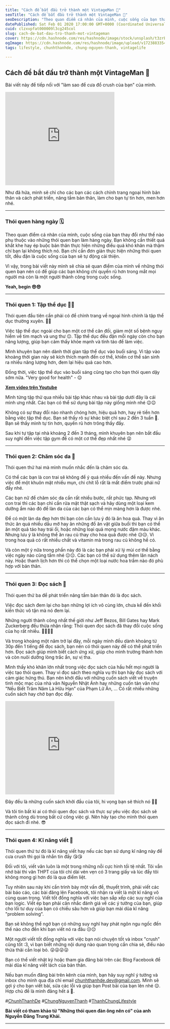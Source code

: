 ```yaml
---
title: "Cách để bắt đầu trở thành một VintageMan 🎩"
seoTitle: "Cách để bắt đầu trở thành một VintageMan 🎩"
seoDescription: "Theo quan điểm cá nhân của mình, cuộc sống của bạn thay đổi như thế nào phụ thuộc vào những thói quen bạn làm hàng ngày."
datePublished: Sat Feb 01 2020 17:00:00 GMT+0000 (Coordinated Universal Time)
cuid: clzxvpfat000009l3cg245col
slug: cach-de-bat-dau-tro-thanh-mot-vintageman
cover: https://cdn.hashnode.com/res/hashnode/image/stock/unsplash/t3zrEm88ehc/upload/9e0062ec89633daa776b6c2f0383cb99.jpeg
ogImage: https://cdn.hashnode.com/res/hashnode/image/upload/v1723883354381/b452a420-2e7e-4dfb-88cb-02a23dbe1303.jpeg
tags: lifestyle, chunhthanhde, chung-nguyen-thanh, vintagelife

---
```


## Cách để bắt đầu trở thành một VintageMan 🎩

Bài viết này để tiếp nối với "làm sao để cưa đổ crush của bạn" của mình.

<iframe src="https://assets.pinterest.com/ext/embed.html?id=770678554996503688" height="294" width="345" frameborder="0" scrolling="no" ></iframe>

Như đã hứa, mình sẽ chỉ cho các bạn các cách chỉnh trang ngoại hình bản thân và cách phát triển, nâng tầm bản thân, làm cho bạn tự tin hơn, men hơn nhé.

---

### Thói quen hàng ngày 🗓️

Theo quan điểm cá nhân của mình, cuộc sống của bạn thay đổi như thế nào phụ thuộc vào những thói quen bạn làm hàng ngày. Bạn không cần thiết quá khắt khe hay ép buộc bản thân thực hiện những điều quá khó khăn mà thậm chí bạn lại không thích nó. Bạn chỉ cần đơn giản thực hiện những thói quen tốt, đều đặn là cuộc sống của bạn sẽ tự động cải thiện.

Vì vậy, trong bài viết này mình sẽ chia sẻ quan điểm của mình về những thói quen bạn nên có để giúp các bạn không chỉ quyến rũ hơn trong mắt mọi người mà còn là một người thành công trong cuộc sống.

**Yeah, begin 😎😎**

---

### Thói quen 1: Tập thể dục 🏋️‍♂️

Thói quen đầu tiên cần phải có để chỉnh trang về ngoại hình chính là tập thể dục thường xuyên. 😤😤

Việc tập thể dục ngoài cho bạn một cơ thể cân đối, giảm một số bệnh nguy hiểm về tim mạch và ung thư 😐. Tập thể dục đều đặn mỗi ngày còn cho bạn năng lượng, giúp bạn cảm thấy khỏe mạnh và tỉnh táo để làm việc.

Mình khuyên bạn nên dành thời gian tập thể dục vào buổi sáng. Vì tập vào khoảng thời gian này sẽ kích thích mạnh đến cơ thể, khiến cơ thể sản sinh ra nhiều năng lượng hơn, đem lại hiệu quả cao hơn.

Đồng thời, việc tập thể dục vào buổi sáng cũng tạo cho bạn thói quen dậy sớm nữa. "Very good for health" - 😌

**[Xem video trên Youtube](https://www.youtube.com/watch?v=SqNQqZUidAQ)**

Mình từng tập thử qua nhiều bài tập khác nhau và bài tập dưới đây là cái mình ưng nhất. Các bạn có thể sử dụng bài tập này giống mình nhé 😉😉

Không có sự thay đổi nào nhanh chóng hơn, hiệu quả hơn, hay rẻ tiền hơn bằng việc tập thể dục. Bạn sẽ thấy rõ sự khác biệt chỉ sau 2 đến 3 tuần 😤. Bạn sẽ thấy mình tự tin hơn, quyến rũ hơn trông thấy đấy.

Sau khi tự tập tại nhà khoảng 2 đến 3 tháng, mình khuyên bạn nên bắt đầu suy nghĩ đến việc tập gym để có một cơ thể đẹp nhất nhé 😜

---

### Thói quen 2: Chăm sóc da 🧴

Thói quen thứ hai mà mình muốn nhắc đến là chăm sóc da.

Có thể các bạn là con trai sẽ không để ý quá nhiều đến vấn đề này. Nhưng việc để một khuôn mặt nhiều mụn, chi chít lỗ rất là mất điểm trước phái nữ đấy nhé.

Các bạn nữ để chăm sóc da cần rất nhiều bước, rất phức tạp. Nhưng với con trai thì các bạn chỉ cần rửa mặt thật sạch và hãy dùng một loại kem dưỡng ẩm nào đó để làn da của các bạn có thể mịn màng hơn là được nhé.

Để có một làn da đẹp hơn thì bạn còn cần lưu ý đó là ăn hoa quả. Thay vì ăn thức ăn quá nhiều dầu mỡ hay ăn những đồ ăn vặt giữa buổi thì bạn có thể ăn một quả táo hay trái ổi, hoặc những loại quả mọng nước đậm màu khác. Nhưng lưu ý là không thể ăn rau củ thay cho hoa quả được nhé 😥😥. Vì trong hoa quả có rất nhiều chất và vitamin mà trong rau củ không hề có.

Và còn một ý nữa trong phần này đó là các bạn phải xử lý mùi cơ thể bằng việc ngày nào cũng tắm nhé 😑😑. Các bạn có thể sử dụng thêm lăn nách này. Hoặc thanh lịch hơn thì có thể chọn một loại nước hoa trầm nào đó phù hợp với bản thân.

---

### Thói quen 3: Đọc sách 📖

Thói quen thứ ba để phát triển nâng tầm bản thân đó là đọc sách.

Việc đọc sách đem lại cho bạn những lợi ích vô cùng lớn, chưa kể đến khối kiến thức vô tận mà nó đem lại.

Những người thành công nhất thế giới như Jeff Bezos, Bill Gates hay Mark Zuckerberg đều thừa nhận rằng: Thói quen đọc sách đã thay đổi cuộc sống của họ rất nhiều. 🤔🤔🤔🤔

Và trong khoảng một năm trở lại đây, mỗi ngày mình đều dành khoảng từ 30p đến 1 tiếng để đọc sách, bạn nên có thói quen này để có thể phát triển hơn. Đọc sách giúp mình biết cách ứng xử, giúp cho mình trưởng thành hơn và còn nuôi dưỡng lòng trắc ẩn, sự vị tha.

Mình thấy khó khăn lớn nhất trong việc đọc sách của hầu hết mọi người là việc tạo thói quen. Thay vì đọc sách theo nghĩa vụ thì bạn hãy đọc sách với cảm giác hứng thú. Bạn nên khởi đầu với những cuốn sách viết về truyện tình mộc mạc của nhà văn Nguyễn Nhật Ánh hay những cuốn tản văn như "Nếu Biết Trăm Năm Là Hữu Hạn" của Phạm Lữ Ân, ... Có rất nhiều những cuốn sách hay chờ bạn đọc đấy.

<iframe src="https://assets.pinterest.com/ext/embed.html?id=1032731758295012825" height="294" width="345" frameborder="0" scrolling="no" ></iframe>

Đây đều là những cuốn sách khởi đầu của tôi, hi vọng bạn sẽ thích nó 💛💛

Và tôi tin bất kì ai có thói quen đọc sách và thực sự yêu việc đọc sách sẽ thành công dù trong bất cứ công việc gì. Nên hãy tạo cho mình thói quen đọc sách đi nhé. 😎

---

### Thói quen 4: Kĩ năng viết 📝

Thói quen thứ tư đó là kĩ năng viết hay nếu các bạn sử dụng kĩ năng này để cưa crush thì gọi là nhắn tin đấy 😘😘

Đối với tôi, viết văn luôn là một trong những nỗi cực hình tồi tệ nhất. Tôi vẫn nhớ bài thi văn THPT của tôi chỉ dài vẻn vẹn có 3 trang giấy và lúc đấy tôi không mong gì hơn đó là qua điểm liệt.

Tuy nhiên sau này khi cần trình bày một vấn đề, thuyết trình, phải viết các bài báo cáo, các bài đăng lên Facebook, tôi nhận ra viết là một kĩ năng vô cùng quan trọng. Viết tốt đồng nghĩa với việc bạn sắp xếp các suy nghĩ của bạn logic. Viết ép bạn phải cân nhắc đánh giá về các ý tưởng của bạn, giúp cho lối tư duy của bạn có chiều sâu hơn và giúp bạn mài dũa kĩ năng "problem solving".

Bạn sẽ không thể ngờ bạn có những suy nghĩ hay phát ngôn ngu ngốc đến thế nào cho đến khi bạn viết nó ra đâu 😥😔

Một người viết tốt đồng nghĩa với việc bạn nói chuyện tốt và inbox "crush" cũng tốt :3, vì bạn biết những nội dung nào quan trọng cần chia sẻ, điều nào thừa thãi cần loại bỏ. 😜😜😜😜

Bạn có thể viết nhật ký hoặc tham gia đăng bài trên các Blog Facebook để mài dũa kĩ năng viết lách của bản thân.

Nếu bạn muốn đăng bài trên kênh của mình, bạn hãy suy nghĩ ý tưởng và inbox cho mình qua địa chỉ email chunhthanhde.dev@gmail.com. 
Mình sẽ gợi ý cho bạn viết bài, sửa các lỗi và giúp bạn Post bài của bạn lên nhé 😌. Hợp chủ đề là mình đăng hết á 💛.

#[ChunhThanhDe](https://github.com/ChunhThanhDe) #[ChungNguyenThanh](https://www.linkedin.com/in/chunhthanhde/) #[ThanhChungLifestyle](https://www.instagram.com/thanhchung3000/)

**Bài viết có tham khảo từ "Những thói quen đàn ông nên có" của anh Nguyễn Đăng Trung Khải.**

---